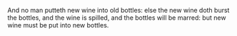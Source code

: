 And no man putteth new wine into old bottles: else the new wine doth burst the bottles, and the wine is spilled, and the bottles will be marred: but new wine must be put into new bottles.
